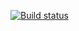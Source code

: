 [![Build status](https://ci.appveyor.com/api/projects/status/bijodayo6mawjmdh?svg=true)](https://ci.appveyor.com/project/PershikovAlex/unit6-1)
